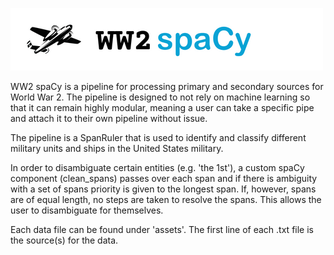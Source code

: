 ![header for ww2 spacy](images/header.png)

WW2 spaCy is a pipeline for processing primary and secondary sources for World War 2. The pipeline is designed to not rely on machine learning so that it can remain highly modular, meaning a user can take a specific pipe and attach it to their own pipeline without issue.

The pipeline is a SpanRuler that is used to identify and classify different military units and ships in the United States military.

In order to disambiguate certain entities (e.g. 'the 1st'), a custom spaCy component (clean_spans) passes over each span and if there is ambiguity with a set of spans priority is given to the longest span. If, however, spans are of equal length, no steps are taken to resolve the spans. This allows the user to disambiguate for themselves.

Each data file can be found under 'assets'. The first line of each .txt file is the source(s) for the data.
